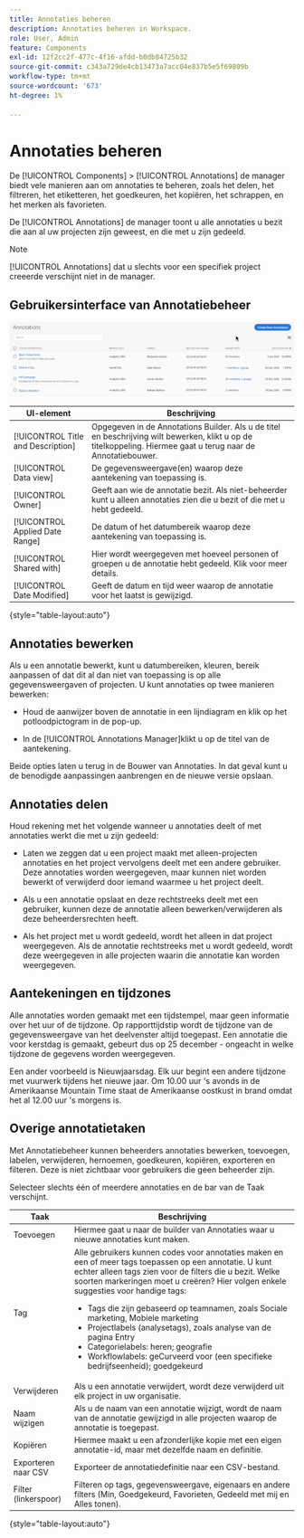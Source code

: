 ```yaml
---
title: Annotaties beheren
description: Annotaties beheren in Workspace.
role: User, Admin
feature: Components
exl-id: 12f2cc2f-477c-4f16-afdd-b0db84725b32
source-git-commit: c343a729de4cb13473a7acc04e837b5e5f69809b
workflow-type: tm+mt
source-wordcount: '673'
ht-degree: 1%

---
```


# Annotaties beheren

De [!UICONTROL Components] > [!UICONTROL Annotations] de manager biedt vele manieren aan om annotaties te beheren, zoals het delen, het filtreren, het etiketteren, het goedkeuren, het kopiëren, het schrappen, en het merken als favorieten.

De [!UICONTROL Annotations] de manager toont u alle annotaties u bezit die aan al uw projecten zijn geweest, en die met u zijn gedeeld.

>[!NOTE]
>
>[!UICONTROL Annotations] dat u slechts voor een specifiek project creeerde verschijnt niet in de manager.

## Gebruikersinterface van Annotatiebeheer

![Annotatieopties zoals delen, labelen of kopiëren, worden beschreven in de volgende sectie.](assets/annotation-mgr.png)

| UI-element | Beschrijving |
| --- | --- | 
| [!UICONTROL Title and Description] | Opgegeven in de Annotations Builder. Als u de titel en beschrijving wilt bewerken, klikt u op de titelkoppeling. Hiermee gaat u terug naar de Annotatiebouwer. |
| [!UICONTROL Data view] | De gegevensweergave(en) waarop deze aantekening van toepassing is. |
| [!UICONTROL Owner] | Geeft aan wie de annotatie bezit. Als niet-beheerder kunt u alleen annotaties zien die u bezit of die met u hebt gedeeld. |
| [!UICONTROL Applied Date Range] | De datum of het datumbereik waarop deze aantekening van toepassing is. |
| [!UICONTROL Shared with] | Hier wordt weergegeven met hoeveel personen of groepen u de annotatie hebt gedeeld. Klik voor meer details. |
| [!UICONTROL Date Modified] | Geeft de datum en tijd weer waarop de annotatie voor het laatst is gewijzigd. |

{style="table-layout:auto"}

## Annotaties bewerken

Als u een annotatie bewerkt, kunt u datumbereiken, kleuren, bereik aanpassen of dat dit al dan niet van toepassing is op alle gegevensweergaven of projecten. U kunt annotaties op twee manieren bewerken:

* Houd de aanwijzer boven de annotatie in een lijndiagram en klik op het potloodpictogram in de pop-up.

* In de [!UICONTROL Annotations Manager]klikt u op de titel van de aantekening.

Beide opties laten u terug in de Bouwer van Annotaties. In dat geval kunt u de benodigde aanpassingen aanbrengen en de nieuwe versie opslaan.

## Annotaties delen

Houd rekening met het volgende wanneer u annotaties deelt of met annotaties werkt die met u zijn gedeeld:

* Laten we zeggen dat u een project maakt met alleen-projecten annotaties en het project vervolgens deelt met een andere gebruiker. Deze annotaties worden weergegeven, maar kunnen niet worden bewerkt of verwijderd door iemand waarmee u het project deelt.

* Als u een annotatie opslaat en deze rechtstreeks deelt met een gebruiker, kunnen deze de annotatie alleen bewerken/verwijderen als deze beheerdersrechten heeft.

* Als het project met u wordt gedeeld, wordt het alleen in dat project weergegeven. Als de annotatie rechtstreeks met u wordt gedeeld, wordt deze weergegeven in alle projecten waarin die annotatie kan worden weergegeven.

## Aantekeningen en tijdzones

Alle annotaties worden gemaakt met een tijdstempel, maar geen informatie over het uur of de tijdzone. Op rapporttijdstip wordt de tijdzone van de gegevensweergave van het deelvenster altijd toegepast. Een annotatie die voor kerstdag is gemaakt, gebeurt dus op 25 december - ongeacht in welke tijdzone de gegevens worden weergegeven.

Een ander voorbeeld is Nieuwjaarsdag. Elk uur begint een andere tijdzone met vuurwerk tijdens het nieuwe jaar. Om 10.00 uur &#39;s avonds in de Amerikaanse Mountain Time staat de Amerikaanse oostkust in brand omdat het al 12.00 uur &#39;s morgens is.

## Overige annotatietaken

Met Annotatiebeheer kunnen beheerders annotaties bewerken, toevoegen, labelen, verwijderen, hernoemen, goedkeuren, kopiëren, exporteren en filteren. Deze is niet zichtbaar voor gebruikers die geen beheerder zijn.

Selecteer slechts één of meerdere annotaties en de bar van de Taak verschijnt.

| Taak | Beschrijving |
| --- | --- |
| Toevoegen | Hiermee gaat u naar de builder van Annotaties waar u nieuwe annotaties kunt maken. |
| Tag | Alle gebruikers kunnen codes voor annotaties maken en een of meer tags toepassen op een annotatie. U kunt echter alleen tags zien voor de filters die u bezit. Welke soorten markeringen moet u creëren? Hier volgen enkele suggesties voor handige tags:<ul><li>Tags die zijn gebaseerd op teamnamen, zoals Sociale marketing, Mobiele marketing</li><li>Projectlabels (analysetags), zoals analyse van de pagina Entry</li><li>Categorielabels: heren; geografie</li><li>Workflowlabels: geCurveerd voor (een specifieke bedrijfseenheid); goedgekeurd</li></ul> |
| Verwijderen | Als u een annotatie verwijdert, wordt deze verwijderd uit elk project in uw organisatie. |
| Naam wijzigen | Als u de naam van een annotatie wijzigt, wordt de naam van de annotatie gewijzigd in alle projecten waarop de annotatie is toegepast. |
| Kopiëren | Hiermee maakt u een afzonderlijke kopie met een eigen annotatie-id, maar met dezelfde naam en definitie. |
| Exporteren naar CSV | Exporteer de annotatiedefinitie naar een CSV-bestand. |
| Filter (linkerspoor) | Filteren op tags, gegevensweergave, eigenaars en andere filters (Min, Goedgekeurd, Favorieten, Gedeeld met mij en Alles tonen). |

{style="table-layout:auto"}
